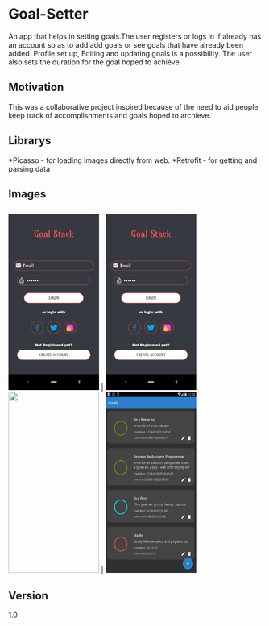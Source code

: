 # Goal-Setter
An app that helps in setting goals.The user registers or logs in if already has an account so as to add add goals or see goals that have already been added. Profile set up, Editing and updating goals is a possibility. The user also sets the duration for the goal hoped to achieve. 

## Motivation
This was a collaborative project inspired because of the need to aid people keep track of accomplishments and goals hoped to archieve.
## Librarys
*Picasso - for loading images directly from web.
*Retrofit - for getting and parsing data

## Images
<img src="/goal_setter_screenshots/goalsetterLogin.jpeg" width="180" height="360" /> | <img src="/goal_setter_screenshots/goalsetterLogin.jpeg" width="180" height="360" />
<img src="/goal_setter_screenshots/goalsetterAddGoals.jpeg" width="180" height="360" /> | <img src="/goal_setter_screenshots/goalsetterItems.jpeg" width="180" height="360" />
## Version 
1.0
